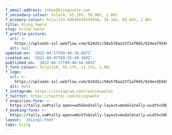 ```yaml
---
f_email-address: inbox@kiingswole.com
f_secondary-colour: hsla(0, 65.16%, 58.90%, 1.00)
f_primary-colour: hsla(174.54545454545456, 34.16%, 68.43%, 1.00)
title: Kiing Swole
slug: kiing-swole
f_profile-picture:
  url: >-
    https://uploads-ssl.webflow.com/624d1cc58a578aa15f2af665/624eaf9348c43a743f35cff9_swole.png
  alt: null
updated-on: '2022-04-17T09:48:38.687Z'
created-on: '2022-04-07T09:35:49.360Z'
published-on: '2022-04-17T09:48:54.505Z'
f_font-colour: hsla(210, 55.17%, 11.37%, 1.00)
f_logo:
  url: >-
    https://uploads-ssl.webflow.com/624d1cc58a578aa15f2af665/624ec6b5654d9a74732ac14e_swoley.svg
  alt: null
f_instagram: https://instagram.com/ronnieswolez
f_twitter: https://twitter.com/kiingswole
f_enquiries-form: >-
  https://tally.so#tally-open=w45Gkn&tally-layout=modal&tally-width=500&tally-align-left=1&tally-hide-title=1&tally-emoji-animation=wave
f_booking-form: >-
  https://tally.so#tally-open=mOvV7n&tally-layout=modal&tally-width=500&tally-align-left=1&tally-hide-title=1
layout: '[kiing].html'
tags: kiing
---
```



